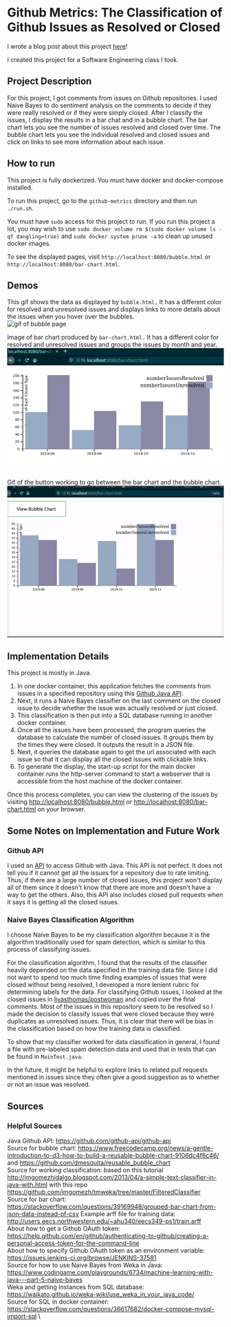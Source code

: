 # Github Metrics: The Classification of Github Issues as Resolved or Closed
I wrote a blog post about this project [here](https://dev.to/claire1/ai-github-api-issue-sentiment-classification-4913)!

I created this project for a Software Engineering class I took.

## Project Description
For this project, I got comments from issues on Github repositories. I used Naive Bayes to do sentiment analysis on the comments to decide if they were really resolved or if they were simply closed. After I classify the issues, I display the results in a bar chat and in a bubble chart. The bar chart lets you see the number of issues resolved and closed over time. The bubble chart lets you see the individual resolved and closed issues and click on links to see more information about each issue.

## How to run
This project is fully dockerized. You must have docker and docker-compose installed. 

To run this project, go to the `github-metrics` directory and then run `./run.sh`. 

You must have `sudo` access for this project to run. If you run this project a lot, you may wish to use `sudo docker volume rm $(sudo docker volume ls -qf dangling=true)` and `sudo docker system prune -a` to clean up unused docker images. 

To see the displayed pages, visit `http://localhost:8080/bubble.html` or `http://localhost:8080/bar-chart.html`.

## Demos
This gif shows the data as displayed by `bubble.html.` It has a different color for resolved and unresolved issues and displays links to more details about the issues when you hover over the bubbles. \
![gif of bubble page](demo/bubbleChart.gif)


Image of bar chart produced by `bar-chart.html.` It has a different color for resolved and unresolved issues and groups the issues by month and year. \
![image of bar chart](demo/barChartTest.png)


Gif of the button working to go between the bar chart and the bubble chart. \
![gif of button working to go between bar chart and bubble chart pages](demo/button.gif)


## Implementation Details
This project is mostly in Java.

1. In one docker container, this application fetches the comments from issues in a specified repository using this [Github Java API](https://github.com/github-api/github-api). 
2. Next, it runs a Naive Bayes classifier on the last comment on the closed issue to decide whether the issue was actually resolved or just closed. 
3. This classification is then put into a SQL database running in another docker container. 
4. Once all the issues have been processed, the program queries the database to calculate the number of closed issues. It groups them by the times they were closed. It outputs the result in a JSON file. 
5. Next, it queries the database again to get the url associated with each issue so that it can display all the closed issues with clickable links. 
6. To generate the display, the start-up script for the main docker container runs the http-server command to start a webserver that is accessible from the host machine of the docker container. 

Once this process completes, you can view the clustering of the issues by visiting [http://localhost:8080/bubble.html](http://localhost:8080/bubble.html) or [http://localhost:8080/bar-chart.html](http://localhost:8080/bar-chart.html) on your browser.

## Some Notes on Implementation and Future Work
### Github API
I used an [API](https://github.com/github-api/github-api) to access Github with Java. This API is not perfect. It does not tell you if it cannot get all the issues for a repository due to rate limiting. Thus, if there are a large number of closed issues, this project won't display all of them since it doesn't know that there are more and doesn't have a way to get the others. Also, this API also includes closed pull requests when it says it is getting all the closed issues. 

### Naive Bayes Classification Algorithm
I choose Naive Bayes to be my classification algorithm because it is the algorithm traditionally used for spam detection, which is similar to this process of classifying issues.

For the classification algorithm, I found that the results of the classifier heavily depended on the data specified in the training data file. Since I did not want to spend too much time finding examples of issues that were closed without being resolved, I developed a more lenient rubric for determining labels for the data. For classifying Github issues, I looked at the closed issues in [liyasthomas/postwoman](https://github.com/liyasthomas/postwoman) and copied over the final comments. Most of the issues in this repository seem to be resolved so I made the decision to classify issues that were closed because they were duplicates as unresolved issues. Thus, it is clear that there will be bias in the classification based on how the training data is classified.

To show that my classifier worked for data classification in general, I found a file with pre-labeled spam detection data and used that in tests that can be found in `MainTest.java`. 

In the future, it might be helpful to explore links to related pull requests mentioned in issues since they often give a good suggestion as to whether or not an issue was resolved.

## Sources
### Helpful Sources
Java Github API: https://github.com/github-api/github-api \
Source for bubble chart: https://www.freecodecamp.org/news/a-gentle-introduction-to-d3-how-to-build-a-reusable-bubble-chart-9106dc4f6c46/ and https://github.com/dmesquita/reusable_bubble_chart \
Source for working classification: based on this tutorial http://jmgomezhidalgo.blogspot.com/2013/04/a-simple-text-classifier-in-java-with.html with this repo https://github.com/jmgomezh/tmweka/tree/master/FilteredClassifier \
Source for bar chart: https://stackoverflow.com/questions/39169948/grouped-bar-chart-from-json-data-instead-of-csv
Example arff file for training data: http://users.eecs.northwestern.edu/~ahu340/eecs349-ps1/train.arff \
About how to get a Github OAuth token: https://help.github.com/en/github/authenticating-to-github/creating-a-personal-access-token-for-the-command-line \
About how to specify Github OAuth token as an environment variable: https://issues.jenkins-ci.org/browse/JENKINS-37581 \
Source for how to use Naive Bayes from Weka in Java: https://www.codingame.com/playgrounds/6734/machine-learning-with-java---part-5-naive-bayes \
Weka and getting Instances from SQL database: https://waikato.github.io/weka-wiki/use_weka_in_your_java_code/ \
Source for SQL in docker container: https://stackoverflow.com/questions/36617682/docker-compose-mysql-import-sql  \
